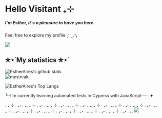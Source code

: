# Hello Visitant ₊⊹

##### I'm Esther, it's a pleasure to have you here. 

Feel free to explore my profile ₍ᐢ.  ̫   .ᐢ₎

<a href="https://www.youtube.com/watch?v=dQw4w9WgXcQ"><img src="https://user-images.githubusercontent.com/73097560/115834477-dbab4500-a447-11eb-908a-139a6edaec5c.gif"></a>


## ✮⋆˙My statistics ✮⋆˙

![EstherAires's github stats](https://github-readme-stats.vercel.app/api?username=EstherAires&show_icons=true&theme=tokyonight)       
<img src="https://github-readme-streak-stats.herokuapp.com/?user=EstherAires&theme=tokyonight" alt="mystreak"/>


![EstherAires's Top Langs](https://github-readme-stats.vercel.app/api/top-langs/?username=EstherAires&theme=tokyonight&layout=compact)

╰┈I’m currently learning automated tests in Cypress with JavaScript── .✦

. ₊ ⊹ . ₊˖ . ₊. ₊ ⊹ . ₊˖ . ₊. ₊ ⊹ . ₊˖ . ₊. ₊ ⊹ . ₊˖ . ₊. ₊ ⊹ . ₊˖ . ₊. ₊ ⊹ . ₊˖ . ₊. ₊ ⊹ . ₊˖ . ₊. ₊ ⊹ . ₊˖ . ₊. ₊ ⊹ . ₊˖ . ₊. ₊ ⊹ . ₊˖ . ₊. ₊ ⊹ . ₊˖ . ₊. ₊ ⊹ . ₊˖ . ₊. ₊ ⊹ . ₊˖ . ₊. 
<a href="https://www.youtube.com/watch?v=dQw4w9WgXcQ"><img src="https://user-images.githubusercontent.com/73097560/115834477-dbab4500-a447-11eb-908a-139a6edaec5c.gif"></a>
